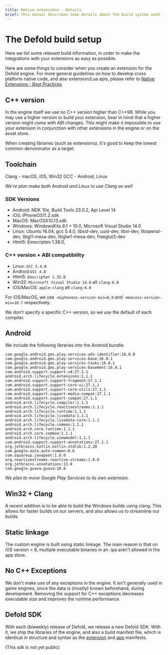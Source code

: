 ```yaml
---
title: Native extensions - Details
brief: This manual describes some details about the build system used for native extensions.
---
```


# The Defold build setup

Here we list some relevant build information, in order to make the integrations with your extensions as easy as possible.

Here are some things to consider when you create an extension for the Defold engine.
For more general guidelines on how to develop cross platform native code, and also extension/Lua apis, please refer to [Native Extensions - Best Practices](/manuals/extensions-best-practices)

## C++ version

In the engine itself we use no C++ version higher than C++98. While you may use a higher version to build your extension, bear in mind that a higher version might come with ABI changes. This might make it impossible to use your extension in conjunction with other extensions in the engine or on the asset store.

When creating libraries (such as extensions), it's good to keep the lowest common denominator as a target.

## Toolchain

Clang - macOS, iOS, Win32
GCC - Android, Linux

*We're plan make both Android and Linux to use Clang as well*

### SDK Versions

* Android: NDK 10e, Build Tools 23.0.2, Api Level 14
* iOS: iPhoneOS11.2.sdk
* MacOS: MacOSX10.13.sdk
* Windows: WindowsKits 8.1 + 10.0, Microsoft Visual Studio 14.0
* Linux: Ubuntu 16.04, gcc 5.4.0, libssl-dev, uuid-dev, libxi-dev, libopenal-dev, libgl1-mesa-dev, libglw1-mesa-dev, freeglut3-dev
* Html5: Emscripten 1.38.0,

### C++ version + ABI compatibility

* Linux: `GCC 5.4.0`
* Android:`GCC 4.8`
* Html5: `Emscripten 1.35.0`
* Win32: `Microsoft Visual Studio 14.0` alt `clang-6.0`
* iOS/MacOS: `apple-clang` alt `clang-6.0`

For iOS/MacOS, we use `-miphoneos-version-min=8.0` and `-mmacosx-version-min=10.7` respectively.

We don't specify a specific C++ version, so we use the default of each compiler.

## Android

We include the following libraries into the Android bundle:
```
com.google.android.gms.play-services-ads-identifier:16.0.0
com.google.android.gms.play-services-base:16.0.1
com.google.android.gms.play-services-tasks:16.0.1
com.google.android.gms.play-services-basement:16.0.1
com.android.support.support-v4:27.1.1
android.arch.lifecycle.extensions:1.1.1
com.android.support.support-fragment:27.1.1
com.android.support.support-core-ui:27.1.1
com.android.support.support-core-utils:27.1.1
com.android.support.support-media-compat:27.1.1
com.android.support.support-compat:27.1.1
android.arch.lifecycle.compiler:1.1.1
android.arch.lifecycle.reactivestreams:1.1.1
android.arch.lifecycle.runtime:1.1.1
android.arch.lifecycle.livedata:1.1.1
android.arch.lifecycle.livedata-core:1.1.1
android.arch.lifecycle.common:1.1.1
android.arch.core.runtime:1.1.1
android.arch.core.common:1.1.1
android.arch.lifecycle.viewmodel:1.1.1
com.android.support.support-annotations:27.1.1
org.jetbrains.kotlin.kotlin-stdlib:1.2.20
com.google.auto.auto-common:0.6
com.squareup.javapoet:1.8.0
org.reactivestreams.reactive-streams:1.0.0
org.jetbrains.annotations:13.0
com.google.guava.guava:18.0
```
*We plan to move Google Play Services to its own extension.*

## Win32 + Clang

A recent addition is to be able to build the Windows builds using clang.
This allows for faster builds on our servers, and also allows us to streamline our builds.

## Static linkage

The custom engine is built using static linkage.
The main reason is that on iOS version < 8, multiple executable binaries in an .ipa aren't allowed in the app store.

## No C++ Exceptions

We don't make use of any exceptions in the engine.
It isn't generally used in game engines, since the data is (mostly) known beforehand, during development.
Removing the support for C++ exceptions decreases executable size and improves the runtime performance.

## Defold SDK

With each (biweekly) release of Defold, we release a new Defold SDK.
With it, we ship the libraries of the engine, and also a build manifest file,
which is identical in structure and syntax as the [extension](/manuals/extensions-build-variants) and [app](/manuals/extensions-build-variants) manifests.

(This sdk is not yet public)
